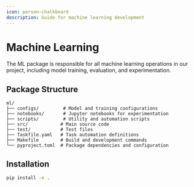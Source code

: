 ```yaml
---
icon: person-chalkboard
description: Guide for machine learning development
---
```


# Machine Learning

The ML package is responsible for all machine learning operations in our project, including model training, evaluation, and experimentation.

## Package Structure

```
ml/
├── configs/         # Model and training configurations
├── notebooks/       # Jupyter notebooks for experimentation
├── scripts/         # Utility and automation scripts
├── src/            # Main source code
├── test/           # Test files
├── Taskfile.yaml   # Task automation definitions
├── Makefile        # Build and development commands
└── pyproject.toml  # Package dependencies and configuration
```

## Installation

```bash
pip install -e .
```
